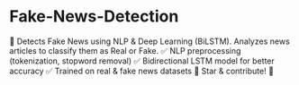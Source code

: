 # Fake-News-Detection
🚀 Detects Fake News using NLP &amp; Deep Learning (BiLSTM). Analyzes news articles to classify them as Real or Fake.  ✅ NLP preprocessing (tokenization, stopword removal) ✅ Bidirectional LSTM model for better accuracy ✅ Trained on real &amp; fake news datasets  📌 Star &amp; contribute! 🚀
